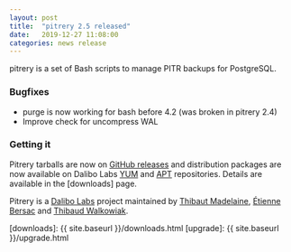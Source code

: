 ```yaml
---
layout: post
title:  "pitrery 2.5 released"
date:   2019-12-27 11:08:00
categories: news release
---
```


pitrery is a set of Bash scripts to manage PITR backups for PostgreSQL.

### Bugfixes

  * purge is now working for bash before 4.2 (was broken in pitrery 2.4)
  * Improve check for uncompress WAL

### Getting it

Pitrery tarballs are now on [GitHub
releases](https://github.com/dalibo/pitrery/releases) and distribution packages
are now available on Dalibo Labs [YUM](https://yum.dalibo.org/labs) and
[APT](https://apt.dalibo.org/labs) repositories. Details are available in the
[downloads] page.

Pitrery is a [Dalibo Labs](https://labs.dalibo.com/) project maintained by
[Thibaut Madelaine](https://github.com/madtibo), [Étienne
Bersac](https://github.com/bersace) and [Thibaud
Walkowiak](https://github.com/tilkow).

[downloads]: {{ site.baseurl }}/downloads.html
[upgrade]: {{ site.baseurl }}/upgrade.html
